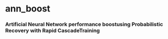 # ann_boost
### **Artificial Neural Network performance boostusing Probabilistic Recovery with Rapid CascadeTraining**
